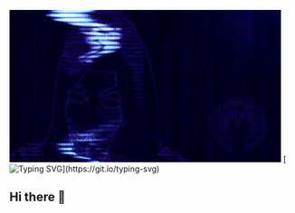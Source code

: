 ![gif](./img/title.gif)
[![Typing SVG](https://readme-typing-svg.demolab.com?font=Fira+Code&pause=1000&width=435&lines=Hi!+i'm+n0name...)](https://git.io/typing-svg)
## Hi there 👋

<!--
**n0name-X/n0name-X** is a ✨ _special_ ✨ repository because its `README.md` (this file) appears on your GitHub profile.

Here are some ideas to get you started:

- 🔭 I’m currently working on ...
- 🌱 I’m currently learning ...
- 👯 I’m looking to collaborate on ...
- 🤔 I’m looking for help with ...
- 💬 Ask me about ...
- 📫 How to reach me: ...
- 😄 Pronouns: ...
- ⚡ Fun fact: ...
-->
